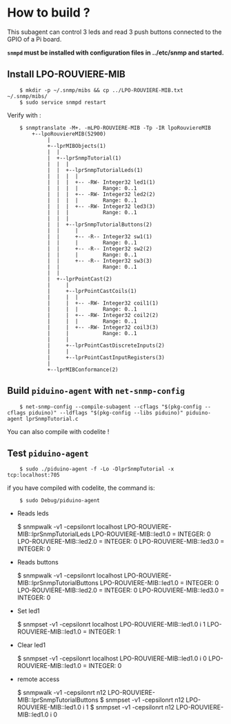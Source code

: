 # How to build ?

This subagent can control 3 leds and read 3 push buttons connected to the GPIO of a Pi board.

**`snmpd` must be installed with configuration files in ../etc/snmp and started.**

## Install LPO-ROUVIERE-MIB

		$ mkdir -p ~/.snmp/mibs && cp ../LPO-ROUVIERE-MIB.txt ~/.snmp/mibs/
		$ sudo service snmpd restart

Verify with :

		$ snmptranslate -M+. -mLPO-ROUVIERE-MIB -Tp -IR lpoRouviereMIB
			+--lpoRouviereMIB(52900)
				 |
				 +--lprMIBObjects(1)
				 |  |
				 |  +--lprSnmpTutorial(1)
				 |  |  |
				 |  |  +--lprSnmpTutorialLeds(1)
				 |  |  |  |
				 |  |  |  +-- -RW- Integer32 led1(1)
				 |  |  |  |        Range: 0..1
				 |  |  |  +-- -RW- Integer32 led2(2)
				 |  |  |  |        Range: 0..1
				 |  |  |  +-- -RW- Integer32 led3(3)
				 |  |  |           Range: 0..1
				 |  |  |
				 |  |  +--lprSnmpTutorialButtons(2)
				 |  |     |
				 |  |     +-- -R-- Integer32 sw1(1)
				 |  |     |        Range: 0..1
				 |  |     +-- -R-- Integer32 sw2(2)
				 |  |     |        Range: 0..1
				 |  |     +-- -R-- Integer32 sw3(3)
				 |  |              Range: 0..1
				 |  |
				 |  +--lprPointCast(2)
				 |     |
				 |     +--lprPointCastCoils(1)
				 |     |  |
				 |     |  +-- -RW- Integer32 coil1(1)
				 |     |  |        Range: 0..1
				 |     |  +-- -RW- Integer32 coil2(2)
				 |     |  |        Range: 0..1
				 |     |  +-- -RW- Integer32 coil3(3)
				 |     |           Range: 0..1
				 |     |
				 |     +--lprPointCastDiscreteInputs(2)
				 |     |
				 |     +--lprPointCastInputRegisters(3)
				 |
				 +--lprMIBConformance(2)

## Build `piduino-agent` with `net-snmp-config`

		$ net-snmp-config --compile-subagent --cflags "$(pkg-config --cflags piduino)" --ldflags "$(pkg-config --libs piduino)" piduino-agent lprSnmpTutorial.c

You can also compile with codelite !

## Test `piduino-agent`

		$ sudo ./piduino-agent -f -Lo -DlprSnmpTutorial -x  tcp:localhost:705

if you have compiled with codelite, the command is:

		$ sudo Debug/piduino-agent

* Reads leds

    $ snmpwalk -v1 -cepsilonrt localhost LPO-ROUVIERE-MIB::lprSnmpTutorialLeds
      LPO-ROUVIERE-MIB::led1.0 = INTEGER: 0
      LPO-ROUVIERE-MIB::led2.0 = INTEGER: 0
      LPO-ROUVIERE-MIB::led3.0 = INTEGER: 0

* Reads buttons

    $ snmpwalk -v1 -cepsilonrt localhost LPO-ROUVIERE-MIB::lprSnmpTutorialButtons
      LPO-ROUVIERE-MIB::led1.0 = INTEGER: 0
      LPO-ROUVIERE-MIB::led2.0 = INTEGER: 0
      LPO-ROUVIERE-MIB::led3.0 = INTEGER: 0


* Set led1

    $ snmpset -v1 -cepsilonrt localhost LPO-ROUVIERE-MIB::led1.0 i 1
      LPO-ROUVIERE-MIB::led1.0 = INTEGER: 1

* Clear led1

    $ snmpset -v1 -cepsilonrt localhost LPO-ROUVIERE-MIB::led1.0 i 0
      LPO-ROUVIERE-MIB::led1.0 = INTEGER: 0

* remote access

    $ snmpwalk -v1 -cepsilonrt n12 LPO-ROUVIERE-MIB::lprSnmpTutorialButtons
    $ snmpset -v1 -cepsilonrt n12 LPO-ROUVIERE-MIB::led1.0 i 1
    $ snmpset -v1 -cepsilonrt n12 LPO-ROUVIERE-MIB::led1.0 i 0
